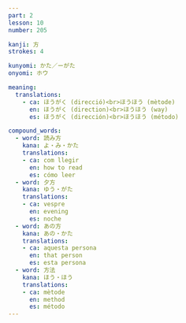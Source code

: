 ```yaml
---
part: 2
lesson: 10
number: 205

kanji: 方
strokes: 4

kunyomi: かた／ーがた
onyomi: ホウ

meaning:
  translations:
    - ca: ほうがく (direcció)<br>ほうほう (mètode)
      en: ほうがく (direction)<br>ほうほう (way)
      es: ほうがく (dirección)<br>ほうほう (método)

compound_words:
  - word: 読み方
    kana: よ・み・かた
    translations:
    - ca: com llegir
      en: how to read
      es: cómo leer
  - word: 夕方
    kana: ゆう・がた
    translations:
    - ca: vespre
      en: evening
      es: noche
  - word: あの方
    kana: あの・かた
    translations:
    - ca: aquesta persona
      en: that person
      es: esta persona
  - word: 方法
    kana: ほう・ほう
    translations:
    - ca: mètode
      en: method
      es: método
---
```

